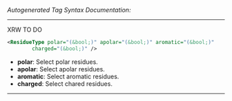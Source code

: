 _Autogenerated Tag Syntax Documentation:_

---
XRW TO DO

```xml
<ResidueType polar="(&bool;)" apolar="(&bool;)" aromatic="(&bool;)"
        charged="(&bool;)" />
```

-   **polar**: Select polar residues.
-   **apolar**: Select apolar residues.
-   **aromatic**: Select aromatic residues.
-   **charged**: Select chared residues.

---
